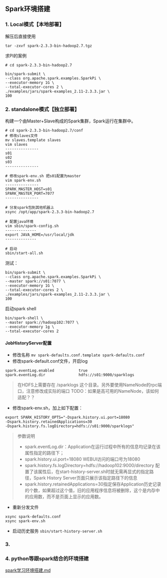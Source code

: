 ## Spark环境搭建

### 1. Local模式【本地部署】
解压后直接使用
```
tar -zxvf spark-2.3.3-bin-hadoop2.7.tgz
```
求PI的案例
```
# cd spark-2.3.3-bin-hadoop2.7

bin/spark-submit \
--class org.apache.spark.examples.SparkPi \
--executor-memory 1G \
--total-executor-cores 2 \
./examples/jars/spark-examples_2.11-2.3.3.jar \
100
```

### 2. standalone模式【独立部署】
构建一个由Master+Slave构成的Spark集群，Spark运行在集群中。
```
# cd spark-2.3.3-bin-hadoop2.7/conf
# 修改slaves文件
mv slaves.template slaves
vim slaves
---------------
s01
s02
s03
---------------

# 修改spark-env.sh 把s01配置为master
vim spark-env.sh
---------------
SPARK_MASTER_HOST=s01
SPARK_MASTER_PORT=7077
---------------

# 分发spark包到其他机器上
xsync /opt/app/spark-2.3.3-bin-hadoop2.7

# 配置java环境
vim sbin/spark-config.sh
--------------
export JAVA_HOME=/usr/local/jdk
--------------

# 启动
sbin/start-all.sh
```

测试：
```
bin/spark-submit \
--class org.apache.spark.examples.SparkPi \
--master spark://s01:7077 \
--executor-memory 1G \
--total-executor-cores 2 \
./examples/jars/spark-examples_2.11-2.3.3.jar \
100

```
启动spark shell
```
bin/spark-shell \
--master spark://hadoop102:7077 \
--executor-memory 1g \
--total-executor-cores 2
```
#### JobHistoryServer配置
- 修改名称 ```mv spark-defaults.conf.template spark-defaults.conf```
- 修改spark-default.conf文件，开启log
```
spark.eventLog.enabled           true
spark.eventLog.dir               hdfs://s01:9000/sparklogs
```
> 在HDFS上需要存在 /sparklogs 这个目录。另外要使用NameNode的rpc端口，注意修改成实际的端口 
> TODO：如果是高可用的NameNode，该如何适配？？
- 修改spark-env.sh，加上如下配置：
```
export SPARK_HISTORY_OPTS="-Dspark.history.ui.port=18080 
-Dspark.history.retainedApplications=30 
-Dspark.history.fs.logDirectory=hdfs://s01:9000/sparklogs"
```
> 参数说明
> - spark.eventLog.dir：Application在运行过程中所有的信息均记录在该属性指定的路径下； 
> - spark.history.ui.port=18080  WEBUI访问的端口号为18080
> - spark.history.fs.logDirectory=hdfs://hadoop102:9000/directory  配置了该属性后，在start-history-server.sh时就无需再显式的指定路径，Spark History Server页面只展示该指定路径下的信息
> - spark.history.retainedApplications=30指定保存Application历史记录的个数，如果超过这个值，旧的应用程序信息将被删除，这个是内存中的应用数，而不是页面上显示的应用数。
- 重新分发文件
```
xsync spark-defaults.conf
xsync spark-env.sh
```
- 启动历史服务
```sbin/start-history-server.sh```

### 3. 


### 4. python等跟spark结合的环境搭建

[spark学习环境搭建.md](../../spark/spark学习环境搭建.md)